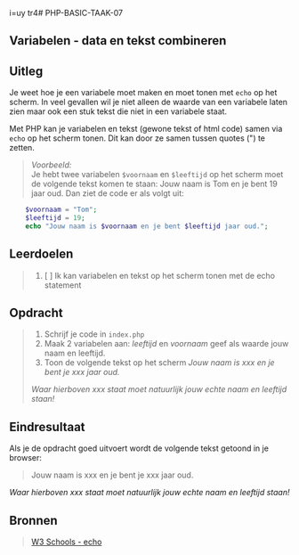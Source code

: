 i=uy tr4# PHP-BASIC-TAAK-07
## Variabelen - data en tekst combineren
## Uitleg
Je weet hoe je een variabele moet maken en moet tonen met `echo` op het scherm. In veel gevallen wil je niet alleen de waarde van een variabele laten zien maar ook een stuk tekst die niet in een variabele staat.

Met PHP kan je variabelen en tekst (gewone tekst of html code) samen via `echo` op het scherm tonen. Dit kan door ze samen tussen quotes (") te zetten.

>_Voorbeeld:_  
>Je hebt twee variabelen `$voornaam` en `$leeftijd` op het scherm moet de volgende tekst komen te staan: Jouw naam is Tom en je bent 19 jaar oud. Dan ziet de code er als volgt uit:
```php
    $voornaam = "Tom";
    $leeftijd = 19;
    echo "Jouw naam is $voornaam en je bent $leeftijd jaar oud.";
```
>
## Leerdoelen
>1. [ ] Ik kan variabelen en tekst op het scherm tonen met de echo statement

## Opdracht
>1. Schrijf je code in `index.php`
>2. Maak 2 variabelen aan: _leeftijd_ en _voornaam_ geef als waarde jouw naam en leeftijd.
>3. Toon de volgende tekst op het scherm _Jouw naam is xxx en je bent je xxx jaar oud._
>
>_Waar hierboven xxx staat moet natuurlijk jouw echte naam en leeftijd staan!_

## Eindresultaat
Als je de opdracht goed uitvoert wordt de volgende tekst getoond in je browser: 
>Jouw naam is xxx en je bent je xxx jaar oud.  
>
_Waar hierboven xxx staat moet natuurlijk jouw echte naam en leeftijd staan!_

## Bronnen
>[W3 Schools - echo](https://www.w3schools.com/php/php_echo_print.asp)